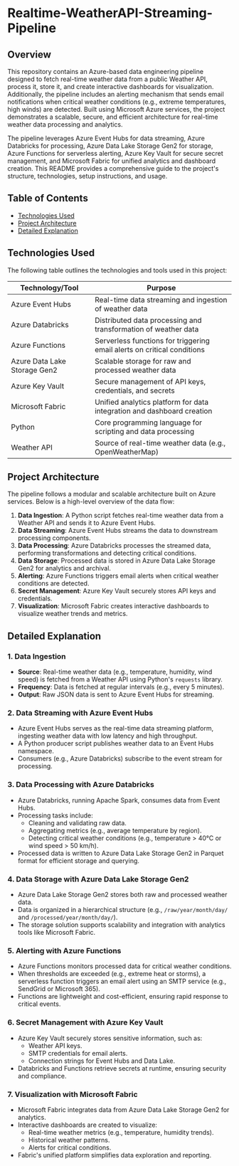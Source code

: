 # Realtime-WeatherAPI-Streaming-Pipeline

## Overview
This repository contains an Azure-based data engineering pipeline designed to fetch real-time weather data from a public Weather API, process it, store it, and create interactive dashboards for visualization. Additionally, the pipeline includes an alerting mechanism that sends email notifications when critical weather conditions (e.g., extreme temperatures, high winds) are detected. Built using Microsoft Azure services, the project demonstrates a scalable, secure, and efficient architecture for real-time weather data processing and analytics.

The pipeline leverages Azure Event Hubs for data streaming, Azure Databricks for processing, Azure Data Lake Storage Gen2 for storage, Azure Functions for serverless alerting, Azure Key Vault for secure secret management, and Microsoft Fabric for unified analytics and dashboard creation. This README provides a comprehensive guide to the project's structure, technologies, setup instructions, and usage.

## Table of Contents
- [Technologies Used](#technologies-used)
- [Project Architecture](#project-architecture)
- [Detailed Explanation](#detailed-explanation)

## Technologies Used
The following table outlines the technologies and tools used in this project:

| Technology/Tool               | Purpose                                                                 |
|-------------------------------|-------------------------------------------------------------------------|
| Azure Event Hubs              | Real-time data streaming and ingestion of weather data                  |
| Azure Databricks              | Distributed data processing and transformation of weather data           |
| Azure Functions               | Serverless functions for triggering email alerts on critical conditions  |
| Azure Data Lake Storage Gen2  | Scalable storage for raw and processed weather data                      |
| Azure Key Vault               | Secure management of API keys, credentials, and secrets                 |
| Microsoft Fabric              | Unified analytics platform for data integration and dashboard creation   |
| Python                        | Core programming language for scripting and data processing              |
| Weather API                   | Source of real-time weather data (e.g., OpenWeatherMap)                 |

## Project Architecture
The pipeline follows a modular and scalable architecture built on Azure services. Below is a high-level overview of the data flow:

1. **Data Ingestion**: A Python script fetches real-time weather data from a Weather API and sends it to Azure Event Hubs.
2. **Data Streaming**: Azure Event Hubs streams the data to downstream processing components.
3. **Data Processing**: Azure Databricks processes the streamed data, performing transformations and detecting critical conditions.
4. **Data Storage**: Processed data is stored in Azure Data Lake Storage Gen2 for analytics and archival.
5. **Alerting**: Azure Functions triggers email alerts when critical weather conditions are detected.
6. **Secret Management**: Azure Key Vault securely stores API keys and credentials.
7. **Visualization**: Microsoft Fabric creates interactive dashboards to visualize weather trends and metrics.

## Detailed Explanation
### 1. Data Ingestion
- **Source**: Real-time weather data (e.g., temperature, humidity, wind speed) is fetched from a Weather API using Python's `requests` library.
- **Frequency**: Data is fetched at regular intervals (e.g., every 5 minutes).
- **Output**: Raw JSON data is sent to Azure Event Hubs for streaming.

### 2. Data Streaming with Azure Event Hubs
- Azure Event Hubs serves as the real-time data streaming platform, ingesting weather data with low latency and high throughput.
- A Python producer script publishes weather data to an Event Hubs namespace.
- Consumers (e.g., Azure Databricks) subscribe to the event stream for processing.

### 3. Data Processing with Azure Databricks
- Azure Databricks, running Apache Spark, consumes data from Event Hubs.
- Processing tasks include:
  - Cleaning and validating raw data.
  - Aggregating metrics (e.g., average temperature by region).
  - Detecting critical weather conditions (e.g., temperature > 40°C or wind speed > 50 km/h).
- Processed data is written to Azure Data Lake Storage Gen2 in Parquet format for efficient storage and querying.

### 4. Data Storage with Azure Data Lake Storage Gen2
- Azure Data Lake Storage Gen2 stores both raw and processed weather data.
- Data is organized in a hierarchical structure (e.g., `/raw/year/month/day/` and `/processed/year/month/day/`).
- The storage solution supports scalability and integration with analytics tools like Microsoft Fabric.

### 5. Alerting with Azure Functions
- Azure Functions monitors processed data for critical weather conditions.
- When thresholds are exceeded (e.g., extreme heat or storms), a serverless function triggers an email alert using an SMTP service (e.g., SendGrid or Microsoft 365).
- Functions are lightweight and cost-efficient, ensuring rapid response to critical events.

### 6. Secret Management with Azure Key Vault
- Azure Key Vault securely stores sensitive information, such as:
  - Weather API keys.
  - SMTP credentials for email alerts.
  - Connection strings for Event Hubs and Data Lake.
- Databricks and Functions retrieve secrets at runtime, ensuring security and compliance.

### 7. Visualization with Microsoft Fabric
- Microsoft Fabric integrates data from Azure Data Lake Storage Gen2 for analytics.
- Interactive dashboards are created to visualize:
  - Real-time weather metrics (e.g., temperature, humidity trends).
  - Historical weather patterns.
  - Alerts for critical conditions.
- Fabric's unified platform simplifies data exploration and reporting.
